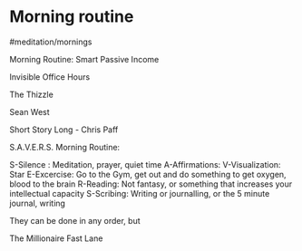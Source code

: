 # Morning routine
#meditation/mornings

Morning Routine: 
Smart Passive Income

Invisible Office Hours

The Thizzle

Sean West

Short Story Long - Chris Paff

S.A.V.E.R.S.
Morning Routine: 

S-Silence : Meditation, prayer, quiet time 
A-Affirmations: 
V-Visualization: Star
E-Excercise: Go to the Gym, get out and do something to get oxygen, blood to the brain
R-Reading: Not fantasy, or something that increases your intellectual capacity
S-Scribing: Writing or journalling, or the 5 minute journal, writing 

They can be done in any order, but 

The Millionaire Fast Lane

